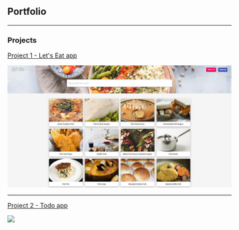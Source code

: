 ## Portfolio

---

### Projects 

[Project 1 - Let's Eat app](/lets_eat)

<img src="images/lets-eat-2.jpg?raw=true"/>

---
[Project 2 - Todo app](/todo)

<img src="images/todo.jpg?raw=true"/>
